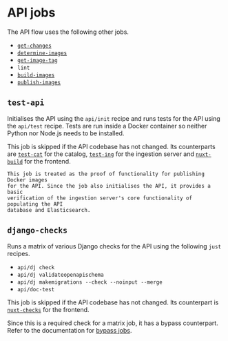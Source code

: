 # API jobs

The API flow uses the following other jobs.

- [`get-changes`](/meta/ci_cd/jobs/preparation.md#get-changes)
- [`determine-images`](/meta/ci_cd/jobs/docker_preparation.md#determine-images)
- [`get-image-tag`](/meta/ci_cd/jobs/preparation.md#get-image-tag)
- `lint`
- [`build-images`](/meta/ci_cd/jobs/docker_preparation.md#build-images)
- [`publish-images`](/meta/ci_cd/jobs/docker_publishing.md#publish-images)

## `test-api`

Initialises the API using the `api/init` recipe and runs tests for the API using
the `api/test` recipe. Tests are run inside a Docker container so neither Python
nor Node.js needs to be installed.

This job is skipped if the API codebase has not changed. Its counterparts are
[`test-cat`](/meta/ci_cd/jobs/catalog.md#test-cat) for the catalog,
[`test-ing`](/meta/ci_cd/jobs/ingestion_server.md#test-ing) for the ingestion
server and [`nuxt-build`](/meta/ci_cd/jobs/frontend.md#nuxt-build) for the
frontend.

```{note}
This job is treated as the proof of functionality for publishing Docker images
for the API. Since the job also initialises the API, it provides a basic
verification of the ingestion server's core functionality of populating the API
database and Elasticsearch.
```

## `django-checks`

Runs a matrix of various Django checks for the API using the following `just`
recipes.

- `api/dj check`
- `api/dj validateopenapischema`
- `api/dj makemigrations --check --noinput --merge`
- `api/doc-test`

This job is skipped if the API codebase has not changed. Its counterpart is
[`nuxt-checks`](/meta/ci_cd/jobs/frontend.md#nuxt-checks) for the frontend.

Since this is a required check for a matrix job, it has a bypass counterpart.
Refer to the documentation for [bypass jobs](/meta/ci_cd/flow.md#bypass-jobs).
